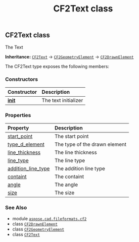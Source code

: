 ﻿---
title: CF2Text class
second_title: Aspose.CAD for Python via .NET API References
description: 
type: docs
weight: 190
url: /python-net/aspose.cad.fileformats.cf2/cf2text/
is_root: false
---

## CF2Text class

The Text



**Inheritance:** [`CF2Text`](/cad/python-net/aspose.cad.fileformats.cf2/cf2text) → 
[`CF2GeometryElement`](/cad/python-net/aspose.cad.fileformats.cf2/cf2geometryelement) → 
[`CF2DrawnElement`](/cad/python-net/aspose.cad.fileformats.cf2/cf2drawnelement)



The CF2Text type exposes the following members:

### Constructors
| Constructor | Description |
| :- | :- |
| [__init__](/cad/python-net/aspose.cad.fileformats.cf2/cf2text/__init__/#) | The text initializer |


### Properties
| Property | Description |
| :- | :- |
| [start_point](/cad/python-net/aspose.cad.fileformats.cf2/cf2text/start_point) | The start point |
| [type_d_element](/cad/python-net/aspose.cad.fileformats.cf2/cf2text/type_d_element) | The type of the drawn element |
| [line_thickness](/cad/python-net/aspose.cad.fileformats.cf2/cf2text/line_thickness) | The line thickness |
| [line_type](/cad/python-net/aspose.cad.fileformats.cf2/cf2text/line_type) | The line type |
| [addition_line_type](/cad/python-net/aspose.cad.fileformats.cf2/cf2text/addition_line_type) | The addition line type |
| [containt](/cad/python-net/aspose.cad.fileformats.cf2/cf2text/containt) | The containt |
| [angle](/cad/python-net/aspose.cad.fileformats.cf2/cf2text/angle) | The angle |
| [size](/cad/python-net/aspose.cad.fileformats.cf2/cf2text/size) | The size |



### See Also
* module [`aspose.cad.fileformats.cf2`](..)
* class [`CF2DrawnElement`](/cad/python-net/aspose.cad.fileformats.cf2/cf2drawnelement)
* class [`CF2GeometryElement`](/cad/python-net/aspose.cad.fileformats.cf2/cf2geometryelement)
* class [`CF2Text`](/cad/python-net/aspose.cad.fileformats.cf2/cf2text)

